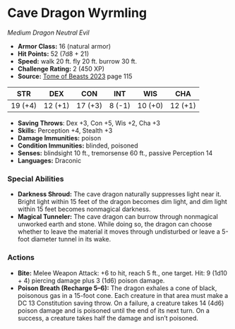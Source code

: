 # Cave Dragon Wyrmling

*Medium* *Dragon* *Neutral Evil*

- **Armor Class:** 16 (natural armor)
- **Hit Points:** 52 (7d8 + 21)
- **Speed:** walk 20 ft. fly 20 ft. burrow 30 ft.
- **Challenge Rating:** 2 (450 XP)
- **Source:** [Tome of Beasts 2023](https://koboldpress.com/kpstore/product/tome-of-beasts-1-2023-edition/) page 115

| STR | DEX | CON | INT | WIS | CHA |
| --- | --- | --- | --- | --- | --- |
| 19 (+4) | 12 (+1) | 17 (+3) | 8 (-1) | 10 (+0) | 12 (+1) |

- **Saving Throws**: Dex +3, Con +5, Wis +2, Cha +3
- **Skills:** Perception +4, Stealth +3
- **Damage Immunities:** poison
- **Condition Immunities:** blinded, poisoned
- **Senses:** blindsight 10 ft., tremorsense 60 ft., passive Perception 14
- **Languages:** Draconic

### Special Abilities

- **Darkness Shroud:** The cave dragon naturally suppresses light near it. Bright light within 15 feet of the dragon becomes dim light, and dim light within 15 feet becomes nonmagical darkness.
- **Magical Tunneler:** The cave dragon can burrow through nonmagical unworked earth and stone. While doing so, the dragon can choose whether to leave the material it moves through undisturbed or leave a 5-foot diameter tunnel in its wake.

### Actions

- **Bite:** Melee Weapon Attack: +6 to hit, reach 5 ft., one target. Hit: 9 (1d10 + 4) piercing damage plus 3 (1d6) poison damage.
- **Poison Breath (Recharge 5–6):** The dragon exhales a cone of black, poisonous gas in a 15-foot cone. Each creature in that area must make a DC 13 Constitution saving throw. On a failure, a creature takes 14 (4d6) poison damage and is poisoned until the end of its next turn. On a success, a creature takes half the damage and isn’t poisoned.
